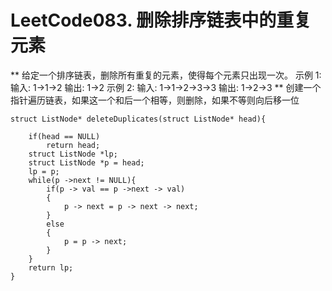 # LeetCode083. 删除排序链表中的重复元素
**
给定一个排序链表，删除所有重复的元素，使得每个元素只出现一次。
示例 1:
输入: 1->1->2
输出: 1->2
示例 2:
输入: 1->1->2->3->3
输出: 1->2->3
**
创建一个指针遍历链表，如果这一个和后一个相等，则删除，如果不等则向后移一位
```
struct ListNode* deleteDuplicates(struct ListNode* head){

	if(head == NULL)
		return head;
	struct ListNode *lp;
	struct ListNode *p = head;
	lp = p;
	while(p ->next != NULL){
		if(p -> val == p ->next -> val)
        {
			p -> next = p -> next -> next;
		}
		else
        {
			p = p -> next;
		}
	}
	return lp;
}
```